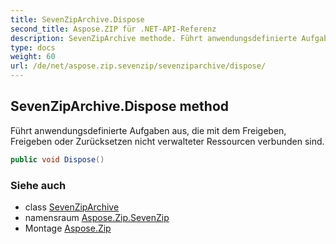 ```yaml
---
title: SevenZipArchive.Dispose
second_title: Aspose.ZIP für .NET-API-Referenz
description: SevenZipArchive methode. Führt anwendungsdefinierte Aufgaben aus die mit dem Freigeben Freigeben oder Zurücksetzen nicht verwalteter Ressourcen verbunden sind.
type: docs
weight: 60
url: /de/net/aspose.zip.sevenzip/sevenziparchive/dispose/
---
```

## SevenZipArchive.Dispose method

Führt anwendungsdefinierte Aufgaben aus, die mit dem Freigeben, Freigeben oder Zurücksetzen nicht verwalteter Ressourcen verbunden sind.

```csharp
public void Dispose()
```

### Siehe auch

* class [SevenZipArchive](../)
* namensraum [Aspose.Zip.SevenZip](../../sevenziparchive/)
* Montage [Aspose.Zip](../../../)


